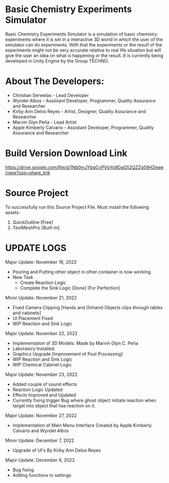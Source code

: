# Basic Chemistry Experiments Simulator

Basic Chemistry Experiments Simulator is a simulation of basic chemistry experiments where it is set in a interactive 3D world in which the user of the simulator can do experiments. With that the experiments or the result of the experiments might not be very accurate relative to real life situation but will give the user an idea on what is happening or the result. It is currently being developed in Unity Engine by the Group TECHNO.

# About The Developers:
  - Christian Serwelas            - Lead Developer
  - Wyndel Albos                  - Assistant Developer, Programmer, Quality Assurance and Researcher
  - Kirby Ann Delos Reyes         - Artist, Designer, Quality Assurance and Researcher
  - Marvin Glyn Peña              - Lead Artist
  - Apple Kimberly Calvario       - Assistant Developer, Programmer, Quality Assurance and Researcher

# Build Version Download Link
https://drive.google.com/file/d/1Nb0mJYbqCyPVqYq9DaG52QZZg59HZewe/view?usp=share_link

# Source Project
To successfully run this Source Project File. Must install the following assets:
1. QuickOutline [Free]
2. TextMeshPro [Built-In]

# UPDATE LOGS

Major Update: November 18, 2022
  - Pouring and Putting other object in other container is now working.
  - New Task
       - Create Reaction Logic
       - Complete the Sink Logic [Done] [For Perfection]

Minor Update: November 21, 2022
  - Fixed Camera Clipping [Hands and Onhand-Objects clips through tables and cabinets] 
  - UI Placement Fixed
  - WIP Reaction and Sink Logic
 
Major Update: November 22, 2022
  - Implementation of 3D Models. Made by Marvin Glyn C. Peña 
  - Laboratory Installed.
  - Graphics Upgrade [Improvement of Post Processing]
  - WIP Reaction and Sink Logic
  - WIP Chemical Cabinet Logic

Major Update: November 23, 2022
  - Added couple of sound effects
  - Reaction Logic Updated
  - Effects Improved and Updated
  - Currently fixing trigger Bug where ghost object initiate reaction when target into object that has reaction on it.
  
Major Update: November 27, 2022
  - Implementation of Main Menu Interface Created by Apple Kimberly Calvario and Wyndel Albos
  
Minor Update: December 7, 2022
  - Upgrade of UI's By Kirby Ann Delos Reyes
  
Major Update: December 8, 2022
  - Bug fixing
  - Adding functions to settings
